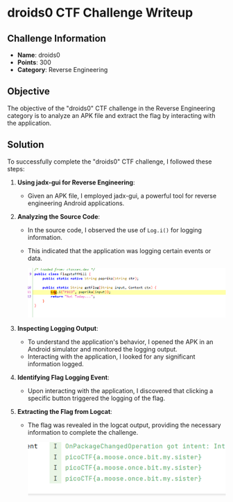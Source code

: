 # droids0 CTF Challenge Writeup

## Challenge Information
- **Name**: droids0
- **Points**: 300
- **Category**: Reverse Engineering

## Objective
The objective of the "droids0" CTF challenge in the Reverse Engineering category is to analyze an APK file and extract the flag by interacting with the application.

## Solution
To successfully complete the "droids0" CTF challenge, I followed these steps:

1. **Using jadx-gui for Reverse Engineering**:
   - Given an APK file, I employed jadx-gui, a powerful tool for reverse engineering Android applications.

2. **Analyzing the Source Code**:
   - In the source code, I observed the use of `Log.i()` for logging information.
   - This indicated that the application was logging certain events or data.


        ![Log](log.png)

3. **Inspecting Logging Output**:
   - To understand the application's behavior, I opened the APK in an Android simulator and monitored the logging output.
   - Interacting with the application, I looked for any significant information logged.

4. **Identifying Flag Logging Event**:
   - Upon interacting with the application, I discovered that clicking a specific button triggered the logging of the flag.

5. **Extracting the Flag from Logcat**:
   - The flag was revealed in the logcat output, providing the necessary information to complete the challenge.


        ![Flag](flag.png)


